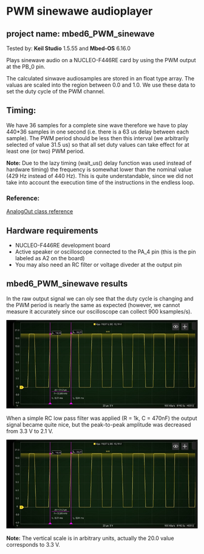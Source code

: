 # PWM sinewawe audioplayer
## project name: mbed6_PWM_sinewave
Tested by: **Keil Studio** 1.5.55 and **Mbed-OS** 6.16.0

Plays sinewave audio on a NUCLEO-F446RE card by using the PWM 
output at the PB_0 pin.

The calculated sinwave audiosamples are stored in an float type array.
The valuas are scaled into the region between 0.0 and 1.0. We use these 
data to set the duty cycle of the PWM channel.

## Timing:
We have 36 samples for a complete sine wave therefore we have to play
440*36 samples in one second (i.e. there is a 63 us delay between each sample).
The PWM period should be less then this interval (we arbitrarily selected
of value 31.5 us) so that all set duty values can take effect for at least one 
(or two) PWM period.

**Note:** Due to the lazy timing (wait_us() delay function was used instead of hardware timing) 
the frequency is somewhat lower than the nominal value (429 Hz instead of 440 Hz). 
This is quite understandable, since we did not take into account the execution time
of the instructions in the endless loop. 


### Reference: 
[AnalogOut class reference](https://os.mbed.com/docs/mbed-os/v6.15/apis/analogout.html) 

## Hardware requirements
* NUCLEO-F446RE development board
* Active speaker or oscilloscope connected to the PA_4 pin (this is the pin labeled as A2 on the board)
* You may also need an RC filter or voltage diveder at the output pin


## mbed6_PWM_sinewave results

In the raw output signal we can oly see that the duty cycle is changing and the PWM period is nearly 
the same as expected (however, we cannot measure it accurately since our oscilloscope can collect 
900 ksamples/s).

![](./images/mbed6_PWM_sinewave.jpg)

When a simple RC low pass filter was applied (R = 1k, C = 470nF) the output signal became quite nice, 
but the peak-to-peak amplitude was decreased from 3.3 V to 2.1 V.

![](./images/mbed6_PWM_sinewave.jpg)

**Note:** The vertical scale is in arbitrary units, actually the 20.0 value corresponds to 3.3 V.